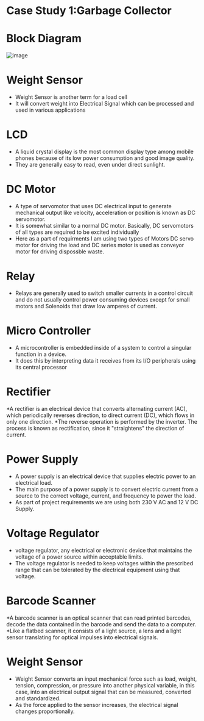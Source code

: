 # Case Study 1:Garbage Collector

# Block Diagram

![image](https://user-images.githubusercontent.com/98792351/154842843-e09edaa7-8d70-4aeb-a976-00fc2382b361.png)

# Weight Sensor
* Weight Sensor is another term for a load cell
* It will convert weight into Electrical Signal which can be processed and used in various applications

# LCD
* A liquid crystal display is the most common display type among mobile phones because of its low power consumption and good image quality.
* They are generally easy to read, even under direct sunlight.

# DC Motor
* A type of servomotor that uses DC electrical input to generate mechanical output like velocity, acceleration or position is known as DC servomotor. 
* It is somewhat similar to a normal DC motor. Basically, DC servomotors of all types are required to be excited individually
* Here as a part of requirments I am using two types of Motors DC servo motor for driving the load and DC series motor is used as conveyor motor for driving dispossble waste.

# Relay
* Relays are generally used to switch smaller currents in a control circuit and do not usually control power consuming devices except for small motors and Solenoids that draw low amperes of current.

# Micro Controller
* A microcontroller is embedded inside of a system to control a singular function in a device.
* It does this by interpreting data it receives from its I/O peripherals using its central processor

# Rectifier
*A rectifier is an electrical device that converts alternating current (AC), which periodically reverses direction, to direct current (DC), which flows in only one direction. 
*The reverse operation is performed by the inverter. The process is known as rectification, since it "straightens" the direction of current.

# Power Supply
* A power supply is an electrical device that supplies electric power to an electrical load. 
* The main purpose of a power supply is to convert electric current from a source to the correct voltage, current, and frequency to power the load.
* As part of project requirements we are using both 230 V AC and 12 V DC Supply.

# Voltage Regulator
* voltage regulator, any electrical or electronic device that maintains the voltage of a power source within acceptable limits. 
* The voltage regulator is needed to keep voltages within the prescribed range that can be tolerated by the electrical equipment using that voltage.

# Barcode Scanner
*A barcode scanner is an optical scanner that can read printed barcodes, decode the data contained in the barcode and send the data to a computer. 
*Like a flatbed scanner, it consists of a light source, a lens and a light sensor translating for optical impulses into electrical signals.

# Weight Sensor
* Weight Sensor converts an input mechanical force such as load, weight, tension, compression, or pressure into another physical variable, in this case, into an electrical output signal that can be measured, converted and standardized. 
* As the force applied to the sensor increases, the electrical signal changes proportionally.




